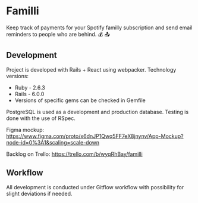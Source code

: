 # Familli

Keep track of payments for your Spotify familly subscription and send email reminders to people who are behind. :moneybag: :outbox_tray:

## Development

Project is developed with Rails + React using webpacker. Technology versions:
* Ruby - 2.6.3
* Rails - 6.0.0
* Versions of specific gems can be checked in Gemfile

PostgreSQL is used as a development and production database. Testing is done with the use of RSpec.

Figma mockup: https://www.figma.com/proto/x6dnJP1Qwq5FF7eX8jnynv/App-Mockup?node-id=0%3A1&scaling=scale-down

Backlog on Trello: https://trello.com/b/wyqRhBay/familli

## Workflow

All development is conducted under Gitflow workflow with possibility for slight deviations if needed.
